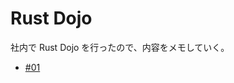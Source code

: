 # Rust Dojo

社内で Rust Dojo を行ったので、内容をメモしていく。

- [#01](https://zenn.dev/eyuta/articles/the-rust-programming-language__01)

